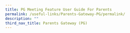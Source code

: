 ```yaml
---
title: PG Meeting Feature User Guide For Parents
permalink: /useful-links/Parents-Gateway-PG/permalink/
description: ""
third_nav_title: Parents Gateway (PG)
---
```

